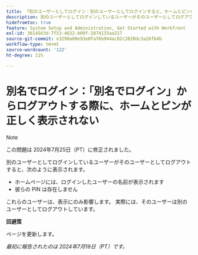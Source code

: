 ```yaml
---
title: 「別のユーザーとしてログイン：別のユーザーとしてログインすると、ホームとピンが正しく表示されない」
description: 別のユーザーとしてログインしているユーザーがそのユーザーとしてログアウトすると、ホーム画面に次の問題が表示されます。
hidefromtoc: true
feature: System Setup and Administration, Get Started with Workfront
exl-id: 3614563d-7f53-4632-b09f-2874133aa217
source-git-commit: e3290a00e93e0faf6b944ac02c2820dc3a26fb4b
workflow-type: tm+mt
source-wordcount: '122'
ht-degree: 11%

---
```


# 別名でログイン：「別名でログイン」からログアウトする際に、ホームとピンが正しく表示されない

>[!NOTE]
>
>この問題は 2024年7月25日（PT）に修正されました。

別のユーザーとしてログインしているユーザーがそのユーザーとしてログアウトすると、次のように表示されます。

* ホームページには、ログインしたユーザーの名前が表示されます
* 彼らの PIN は存在しません

これらのユーザーは、表示にのみ影響します。 実際には、そのユーザーは別のユーザーとしてログアウトしています。

**回避策**

ページを更新します。

_最初に報告されたのは 2024年7月19日（PT）です。_
